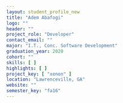 ```yaml
---
layout: student_profile_new
title: "Adem Abafogi"
logo: ""
header: ""
project_role: "Developer"
contact_email: ""
major: "I.T., Conc. Software Development"
graduation_year: 2020
cohort: ""
skills: [ ]
highlights: [ ]
project_key: [ "xenon" ]
location: "Lawrenceville, GA"
website: ""
semester_key: "fa16"
---
```

